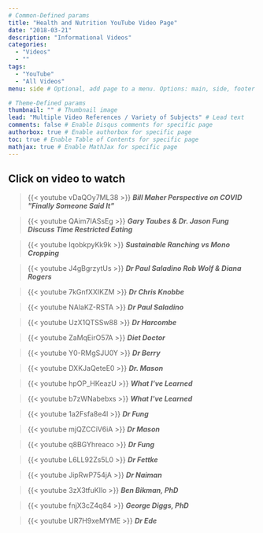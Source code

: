 ```yaml
---
# Common-Defined params
title: "Health and Nutrition YouTube Video Page"
date: "2018-03-21"
description: "Informational Videos"
categories:
  - "Videos"
  - ""
tags:
  - "YouTube"
  - "All Videos"
menu: side # Optional, add page to a menu. Options: main, side, footer

# Theme-Defined params
thumbnail: "" # Thumbnail image
lead: "Multiple Video References / Variety of Subjects" # Lead text
comments: false # Enable Disqus comments for specific page
authorbox: true # Enable authorbox for specific page
toc: true # Enable Table of Contents for specific page
mathjax: true # Enable MathJax for specific page
---
```


## Click on video to watch ##

>{{< youtube vDaQOy7ML38 >}}
***Bill Maher Perspective on COVID "Finally Someone Said It"***

>{{< youtube QAim7IASsEg >}}
***Gary Taubes & Dr. Jason Fung Discuss Time Restricted Eating***

>{{< youtube IqobkpyKk9k >}}
***Sustainable Ranching vs Mono Cropping***

>{{< youtube J4gBgrzytUs >}}
***Dr Paul Saladino Rob Wolf & Diana Rogers***

>{{< youtube 7kGnfXXIKZM >}}
***Dr Chris Knobbe***

>{{< youtube NAlaKZ-RSTA >}}
***Dr Paul Saladino***

>{{< youtube UzX1QTSSw88 >}}
***Dr Harcombe***

>{{< youtube ZaMqEirO57A >}}
***Diet Doctor***

>{{< youtube Y0-RMgSJU0Y >}}
***Dr Berry***

>{{< youtube DXKJaQeteE0 >}}
***Dr. Mason***

>{{< youtube hpOP_HKeazU >}}
***What I've Learned***

>{{< youtube b7zWNabebxs >}}
***What I've Learned***

>{{< youtube 1a2Fsfa8e4I >}}
***Dr Fung***

>{{< youtube mjQZCCiV6iA >}}
***Dr Mason***

>{{< youtube q8BGYhreaco >}}
***Dr Fung***

>{{< youtube L6LL92Zs5L0 >}}
***Dr Fettke***

>{{< youtube JipRwP754jA >}}
***Dr Naiman***

>{{< youtube 3zX3tfuKIlo >}}
***Ben Bikman, PhD***

>{{< youtube fnjX3cZ4q84 >}}
***George Diggs, PhD***

>{{< youtube UR7H9xeMYME >}}
***Dr Ede***
